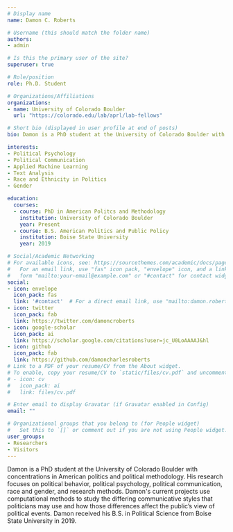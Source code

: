 ```yaml
---
# Display name
name: Damon C. Roberts

# Username (this should match the folder name)
authors:
- admin

# Is this the primary user of the site?
superuser: true

# Role/position
role: Ph.D. Student

# Organizations/Affiliations
organizations:
- name: University of Colorado Boulder
  url: "https://colorado.edu/lab/aprl/lab-fellows"

# Short bio (displayed in user profile at end of posts)
bio: Damon is a PhD student at the University of Colorado Boulder with concentrations in American politics and political methodology. His research focuses on political behavior, political psychology, political communication, race and gender, and research methods. Damon's current projects use computational methods to study the differing communicative styles that politicians may use and how those differences affect the public’s view of political events. Damon received his B.S. in Political  Science from Boise State University in 2019.

interests:
- Political Psychology
- Political Communication
- Applied Machine Learning
- Text Analysis
- Race and Ethnicity in Politics
- Gender

education:
  courses:
  - course: PhD in American Politcs and Methodology
    institution: University of Colorado Boulder
    year: Present
  - course: B.S. American Politics and Public Policy
    institution: Boise State University
    year: 2019

# Social/Academic Networking
# For available icons, see: https://sourcethemes.com/academic/docs/page-builder/#icons
#   For an email link, use "fas" icon pack, "envelope" icon, and a link in the
#   form "mailto:your-email@example.com" or "#contact" for contact widget.
social:
- icon: envelope
  icon_pack: fas
  link: '#contact'  # For a direct email link, use "mailto:damon.roberts-1@colorado.edu".
- icon: twitter
  icon_pack: fab
  link: https://twitter.com/damoncroberts
- icon: google-scholar
  icon_pack: ai
  link: https://scholar.google.com/citations?user=jc_U0LoAAAAJ&hl
- icon: github
  icon_pack: fab
  link: https://github.com/damoncharlesroberts
# Link to a PDF of your resume/CV from the About widget.
# To enable, copy your resume/CV to `static/files/cv.pdf` and uncomment the lines below.
# - icon: cv
#   icon_pack: ai
#   link: files/cv.pdf

# Enter email to display Gravatar (if Gravatar enabled in Config)
email: ""

# Organizational groups that you belong to (for People widget)
#   Set this to `[]` or comment out if you are not using People widget.
user_groups:
- Researchers
- Visitors
---
```

Damon is a PhD student at the University of Colorado Boulder with concentrations in American politics and political methodology. His research focuses on political behavior, political psychology, political communication, race and gender, and research methods. Damon's current projects use computational methods to study the differing communicative styles that politicians may use and how those differences affect the public’s view of political events. Damon received his B.S. in Political  Science from Boise State University in 2019.

